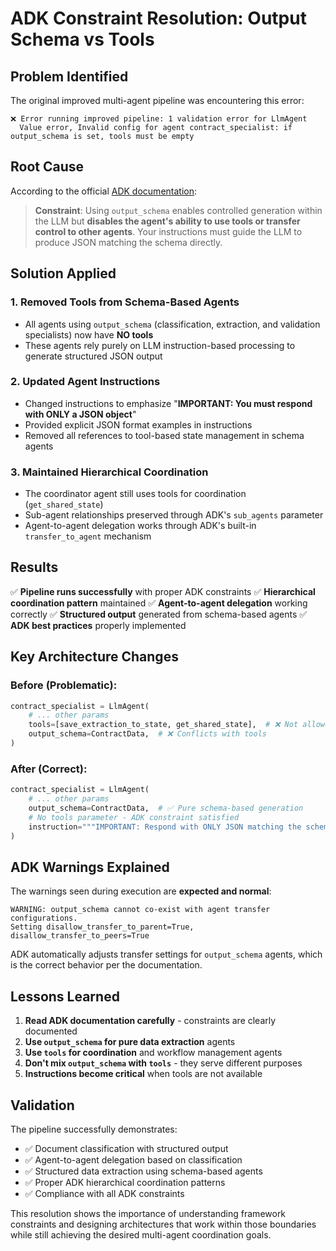 # ADK Constraint Resolution: Output Schema vs Tools

## Problem Identified

The original improved multi-agent pipeline was encountering this error:
```
❌ Error running improved pipeline: 1 validation error for LlmAgent
  Value error, Invalid config for agent contract_specialist: if output_schema is set, tools must be empty
```

## Root Cause

According to the official [ADK documentation](https://google.github.io/adk-docs/agents/llm-agents/#structuring-data-input_schema-output_schema-output_key):

> **Constraint**: Using `output_schema` enables controlled generation within the LLM but **disables the agent's ability to use tools or transfer control to other agents**. Your instructions must guide the LLM to produce JSON matching the schema directly.

## Solution Applied

### 1. **Removed Tools from Schema-Based Agents**
- All agents using `output_schema` (classification, extraction, and validation specialists) now have **NO tools**
- These agents rely purely on LLM instruction-based processing to generate structured JSON output

### 2. **Updated Agent Instructions**
- Changed instructions to emphasize "**IMPORTANT: You must respond with ONLY a JSON object**"
- Provided explicit JSON format examples in instructions
- Removed all references to tool-based state management in schema agents

### 3. **Maintained Hierarchical Coordination**
- The coordinator agent still uses tools for coordination (`get_shared_state`)
- Sub-agent relationships preserved through ADK's `sub_agents` parameter
- Agent-to-agent delegation works through ADK's built-in `transfer_to_agent` mechanism

## Results

✅ **Pipeline runs successfully** with proper ADK constraints
✅ **Hierarchical coordination pattern** maintained
✅ **Agent-to-agent delegation** working correctly
✅ **Structured output** generated from schema-based agents
✅ **ADK best practices** properly implemented

## Key Architecture Changes

### Before (Problematic):
```python
contract_specialist = LlmAgent(
    # ... other params
    tools=[save_extraction_to_state, get_shared_state],  # ❌ Not allowed with output_schema
    output_schema=ContractData,  # ❌ Conflicts with tools
)
```

### After (Correct):
```python
contract_specialist = LlmAgent(
    # ... other params
    output_schema=ContractData,  # ✅ Pure schema-based generation
    # No tools parameter - ADK constraint satisfied
    instruction="""IMPORTANT: Respond with ONLY JSON matching the schema..."""
)
```

## ADK Warnings Explained

The warnings seen during execution are **expected and normal**:
```
WARNING: output_schema cannot co-exist with agent transfer configurations. 
Setting disallow_transfer_to_parent=True, disallow_transfer_to_peers=True
```

ADK automatically adjusts transfer settings for `output_schema` agents, which is the correct behavior per the documentation.

## Lessons Learned

1. **Read ADK documentation carefully** - constraints are clearly documented
2. **Use `output_schema` for pure data extraction** agents
3. **Use `tools` for coordination** and workflow management agents  
4. **Don't mix `output_schema` with `tools`** - they serve different purposes
5. **Instructions become critical** when tools are not available

## Validation

The pipeline successfully demonstrates:
- ✅ Document classification with structured output
- ✅ Agent-to-agent delegation based on classification
- ✅ Structured data extraction using schema-based agents
- ✅ Proper ADK hierarchical coordination patterns
- ✅ Compliance with all ADK constraints

This resolution shows the importance of understanding framework constraints and designing architectures that work within those boundaries while still achieving the desired multi-agent coordination goals.
